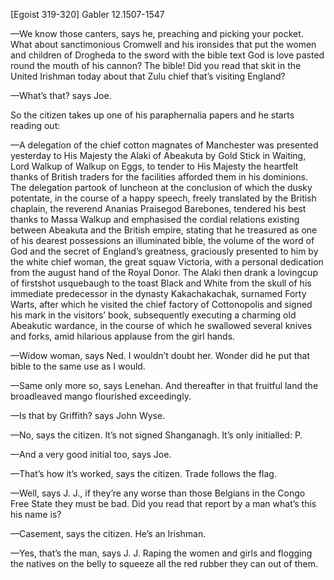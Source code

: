 [Egoist 319-320]
Gabler 12.1507-1547


—We know those canters, says he, preaching and picking your pocket. What about sanctimonious Cromwell and his ironsides that put the women and children of Drogheda to the sword with the bible text God is love pasted round the mouth of his cannon? The bible! Did you read that skit in the United Irishman today about that Zulu chief that’s visiting England?

—What’s that? says Joe.

So the citizen takes up one of his paraphernalia papers and he starts reading out:

—A delegation of the chief cotton magnates of Manchester was presented yesterday to His Majesty the Alaki of Abeakuta by Gold Stick in Waiting, Lord Walkup of Walkup on Eggs, to tender to His Majesty the heartfelt thanks of British traders for the facilities afforded them in his dominions. The delegation partook of luncheon at the conclusion of which the dusky potentate, in the course of a happy speech, freely translated by the British chaplain, the reverend Ananias Praisegod Barebones, tendered his best thanks to Massa Walkup and emphasised the cordial relations existing between Abeakuta and the British empire, stating that he treasured as one of his dearest possessions an illuminated bible, the volume of the word of God and the secret of England’s greatness, graciously presented to him by the white chief woman, the great squaw Victoria, with a personal dedication from the august hand of the Royal Donor. The Alaki then drank a lovingcup of firstshot usquebaugh to the toast Black and White from the skull of his immediate predecessor in the dynasty Kakachakachak, surnamed Forty Warts, after which he visited the chief factory of Cottonopolis and signed his mark in the visitors’ book, subsequently executing a charming old Abeakutic wardance, in the course of which he swallowed several knives and forks, amid hilarious applause from the girl hands.

—Widow woman, says Ned. I wouldn’t doubt her. Wonder did he put that bible to the same use as I would.

—Same only more so, says Lenehan. And thereafter in that fruitful land the broadleaved mango flourished exceedingly.

—Is that by Griffith? says John Wyse.

—No, says the citizen. It’s not signed Shanganagh. It’s only initialled: P.

—And a very good initial too, says Joe.

—That’s how it’s worked, says the citizen. Trade follows the flag.

—Well, says J. J., if they’re any worse than those Belgians in the Congo Free State they must be bad. Did you read that report by a man what’s this his name is?

—Casement, says the citizen. He’s an Irishman.

—Yes, that’s the man, says J. J. Raping the women and girls and flogging the natives on the belly to squeeze all the red rubber they can out of them.

